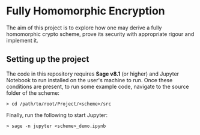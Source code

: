 Fully Homomorphic Encryption
================================================================================

The aim of this project is to explore how one may derive a fully homomorphic 
crypto scheme, prove its security with appropriate rigour and implement it.

Setting up the project
--------------------------------------------------------------------------------

The code in this repository requires __Sage v8.1__ (or higher) and Jupyter 
Notebook to run installed on the user's machine to run. Once these conditions
are present, to run some example code, navigate to the source folder of the scheme:

```
> cd /path/to/root/Project/<scheme>/src
```

Finally, run the following to start Jupyter:

```
> sage -n jupyter <scheme>_demo.ipynb
```
